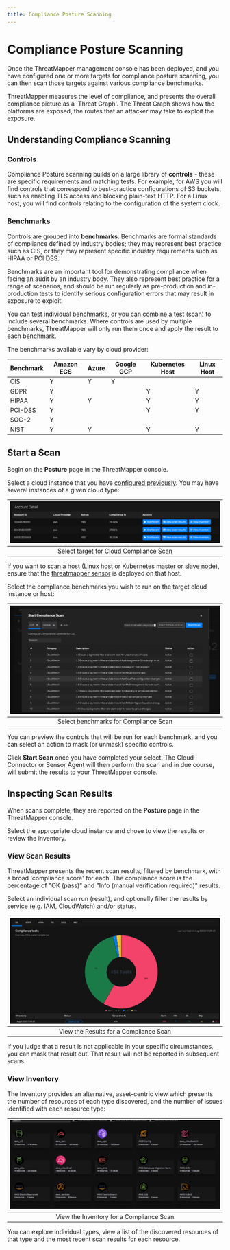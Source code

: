 ```yaml
---
title: Compliance Posture Scanning
---
```


# Compliance Posture Scanning

Once the ThreatMapper management console has been deployed, and you have configured one or more targets for compliance posture scanning, you can then scan those targets against various compliance benchmarks.

ThreatMapper measures the level of compliance, and presents the overall compliance picture as a 'Threat Graph'.  The Threat Graph  shows how the platforms are exposed, the routes that an attacker may take to exploit the exposure.


## Understanding Compliance Scanning

### Controls

Compliance Posture scanning builds on a large library of **controls** - these are specific requirements and matching tests.  For example, for AWS you will find controls that correspond to best-practice configurations of S3 buckets, such as enabling TLS access and blocking plain-text HTTP. For a Linux host, you will find controls relating to the configuration of the system clock.

### Benchmarks

Controls are grouped into **benchmarks**. Benchmarks are formal standards of compliance defined by industry bodies; they may represent best practice such as CIS, or they may represent specific industry requirements such as HIPAA or PCI DSS.

Benchmarks are an important tool for demonstrating compliance when facing an audit by an industry body.  They also represent best practice for a range of scenarios, and should be run regularly as pre-production and in-production tests to identify serious configuration errors that may result in exposure to exploit.

You can test individual benchmarks, or you can combine a test (scan) to include several benchmarks.  Where controls are used by multiple benchmarks, ThreatMapper will only run them once and apply the result to each benchmark.

The benchmarks available vary by cloud provider:

| Benchmark | Amazon ECS | Azure | Google GCP | Kubernetes Host | Linux Host |
| ------- | --- | --- | --- | --- | --- |
| CIS     |  Y  |  Y  |  Y  |     |     |
| GDPR    |  Y  |     |     |  Y  |  Y  |
| HIPAA   |  Y  |  Y  |     |  Y  |  Y  |
| PCI-DSS |  Y  |     |     |  Y  |  Y  |
| SOC-2   |  Y  |     |     |     |     |
| NIST    |  Y  |  Y  |     |  Y  |  Y  |

## Start a Scan

Begin on the **Posture** page in the ThreatMapper console.

Select a cloud instance that you have [configured previously](../cloudscanner/).  You may have several instances of a given cloud type:

| ![Cloud Compliance Scan - Select](../img/compliance-scan-1.jpg) |
| :--: |
| Select target for Cloud Compliance Scan |

If you want to scan a host (Linux host or Kubernetes master or slave node), ensure that the [threatmapper sensor](../sensors) is deployed on that host.

Select the compliance benchmarks you wish to run on the target cloud instance or host:

| ![Cloud Compliance Scan - Chose Benchmark](../img/compliance-scan-2.jpg) |
| :--: |
| Select benchmarks for  Compliance Scan |

You can preview the controls that will be run for each benchmark, and you can select an action to mask (or unmask) specific controls.

Click **Start Scan** once you have completed your select.  The Cloud Connector or Sensor Agent will then perform the scan and in due course, will submit the results to your ThreatMapper console.

## Inspecting Scan Results

When scans complete, they are reported on the **Posture** page in the ThreatMapper console.

Select the appropriate cloud instance and chose to view the results or review the inventory.

### View Scan Results

ThreatMapper presents the recent scan results, filtered by benchmark, with a broad 'compliance score' for each.  The compliance score is the percentage of "OK (pass)" and "Info (manual verification required)" results.

Select an individual scan run (result), and optionally filter the results by service (e.g. IAM, CloudWatch) and/or status.

| ![Cloud Compliance Scan - View Results](../img/compliance-scan-3.jpg) |
| :--: |
| View the Results for a Compliance Scan |

If you judge that a result is not applicable in your specific circumstances, you can mask that result out.  That result will not be reported in subsequent scans.

### View Inventory

The Inventory provides an alternative, asset-centric view which presents the number of resources of each type discovered, and the number of issues identified with each resource type:

| ![Cloud Compliance Scan - View Inventory](../img/compliance-scan-4.jpg) |
| :--: |
| View the Inventory for a Compliance Scan |

You can explore individual types, view a list of the discovered resources of that type and the most recent scan results for each resource.

